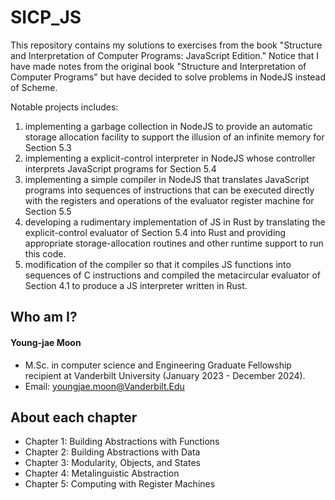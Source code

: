 # SICP_JS 

This repository contains my solutions to exercises from the book "Structure and Interpretation of Computer Programs: JavaScript Edition." Notice that I have made notes from the original book "Structure and Interpretation of Computer Programs" but have decided to solve problems in NodeJS instead of Scheme.

Notable projects includes:
1. implementing a garbage collection in NodeJS to provide an automatic storage allocation facility to support the illusion of an infinite memory for Section 5.3
2. implementing a explicit-control interpreter in NodeJS whose controller interprets JavaScript programs for Section 5.4
3. implementing a simple compiler in NodeJS that translates JavaScript programs into sequences of instructions that can be executed directly with the registers and operations of the evaluator register machine for Section 5.5
4. developing a rudimentary implementation of JS in Rust by translating the explicit-control evaluator of Section 5.4 into Rust and providing appropriate storage-allocation routines and other runtime support to run this code.
5. modification of the compiler so that it compiles JS functions into sequences of C instructions and compiled the metacircular evaluator of Section 4.1 to produce a JS interpreter written in Rust.

## Who am I?
#### Young-jae Moon
* M.Sc. in computer science and Engineering Graduate Fellowship recipient at Vanderbilt University (January 2023 - December 2024).
* Email: youngjae.moon@Vanderbilt.Edu

## About each chapter

* Chapter 1: Building Abstractions with Functions
* Chapter 2: Building Abstractions with Data
* Chapter 3: Modularity, Objects, and States
* Chapter 4: Metalinguistic Abstraction
* Chapter 5: Computing with Register Machines
